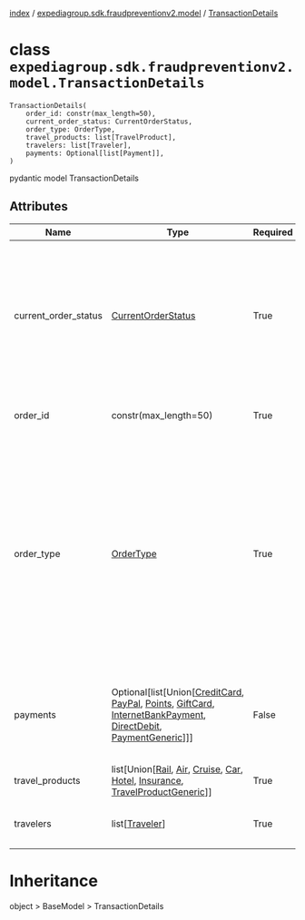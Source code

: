 [index](index.md) / [expediagroup.sdk.fraudpreventionv2.model](expediagroup.sdk.fraudpreventionv2.model.md) / [TransactionDetails](TransactionDetails.md)
# class `expediagroup.sdk.fraudpreventionv2.model.TransactionDetails`
```
TransactionDetails(
    order_id: constr(max_length=50),
    current_order_status: CurrentOrderStatus,
    order_type: OrderType,
    travel_products: list[TravelProduct],
    travelers: list[Traveler],
    payments: Optional[list[Payment]],
)
```

pydantic model TransactionDetails



## Attributes
    
    
        
    
        
    
        
    
        
    
        
    
        
    

|         Name         |                                                                                                                   Type                                                                                                                   | Required |                                                                                                                                                                                                                             Description                                                                                                                                                                                                                             |
|----------------------|------------------------------------------------------------------------------------------------------------------------------------------------------------------------------------------------------------------------------------------|----------|---------------------------------------------------------------------------------------------------------------------------------------------------------------------------------------------------------------------------------------------------------------------------------------------------------------------------------------------------------------------------------------------------------------------------------------------------------------------|
| current_order_status |                                                                                               [CurrentOrderStatus](CurrentOrderStatus.md)                                                                                                |   True   |                                                                      Status of the order:<br/>* `IN_PROGRESS` is used when order has not processed fully. For example, inventory has not yet been reserved, or payment has not yet been settled.<br/>* `COMPLETED` is used when an order has been processed fully. For example, inventory has been reserved, and the payment has been settled.                                                                      |
|       order_id       |                                                                                                          constr(max_length=50)                                                                                                           |   True   |                                                                                                                                                                               Unique identifier assigned to the order by the partner. `order_id` is specific to the partner namespace.                                                                                                                                                                              |
|      order_type      |                                                                                                        [OrderType](OrderType.md)                                                                                                         |   True   | Type of order. Possible `order_types`.<br/><br/>`CREATE` - Initial type of a brand new order.<br/><br/>`CHANGE` - If a `OrderPurchaseScreenRequest` has already been submitted for the initial booking with `order_type = CREATE`, but has now been modified and partner wishes to resubmit for Fraud screening then the `order_type = CHANGE`. Examples of changes that are supported are changes made to `check-in/checkout dates` or `price of a TravelProduct`. |
|       payments       | Optional[list[Union[[CreditCard](CreditCard.md), [PayPal](PayPal.md), [Points](Points.md), [GiftCard](GiftCard.md), [InternetBankPayment](InternetBankPayment.md), [DirectDebit](DirectDebit.md), [PaymentGeneric](PaymentGeneric.md)]]] |  False   |                                                                                                                                      List of the form(s) of payment being used to purchase the order.  One or more forms of payment can be used within an order. Information gathered will be specific to the form of payment.                                                                                                                                      |
|   travel_products    |                              list[Union[[Rail](Rail.md), [Air](Air.md), [Cruise](Cruise.md), [Car](Car.md), [Hotel](Hotel.md), [Insurance](Insurance.md), [TravelProductGeneric](TravelProductGeneric.md)]]                              |   True   |                                                                                                                                                                                                                                 ...                                                                                                                                                                                                                                 |
|      travelers       |                                                                                                      list[[Traveler](Traveler.md)]                                                                                                       |   True   |                                                                                                                                                                             Individuals who are part of the travel party for the order. At minimum there must be at least `1` traveler.                                                                                                                                                                             |










# Inheritance
object > BaseModel > TransactionDetails